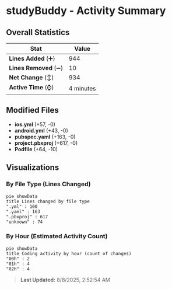# studyBuddy - Activity Summary 

## Overall Statistics

| Stat                   | Value                                                             |
| ---------------------- | ----------------------------------------------------------------- |
| **Lines Added** (➕)   | 944                                          |
| **Lines Removed** (➖) | 10                                        |
| **Net Change** (↕)    | 934                |
| **Active Time** (⌚)   | 4 minutes |


## Modified Files
- **ios.yml** (+57, -0)
- **android.yml** (+43, -0)
- **pubspec.yaml** (+163, -0)
- **project.pbxproj** (+617, -0)
- **Podfile** (+64, -10)

## Visualizations

### By File Type (Lines Changed)

```mermaid
pie showData
title Lines changed by file type
".yml" : 100
".yaml" : 163
".pbxproj" : 617
"unknown" : 74
```

### By Hour (Estimated Activity Count)

```mermaid
pie showData
title Coding activity by hour (count of changes)
"00h" : 2
"01h" : 4
"02h" : 4
```


> **Last Updated:** 8/8/2025, 2:52:54 AM